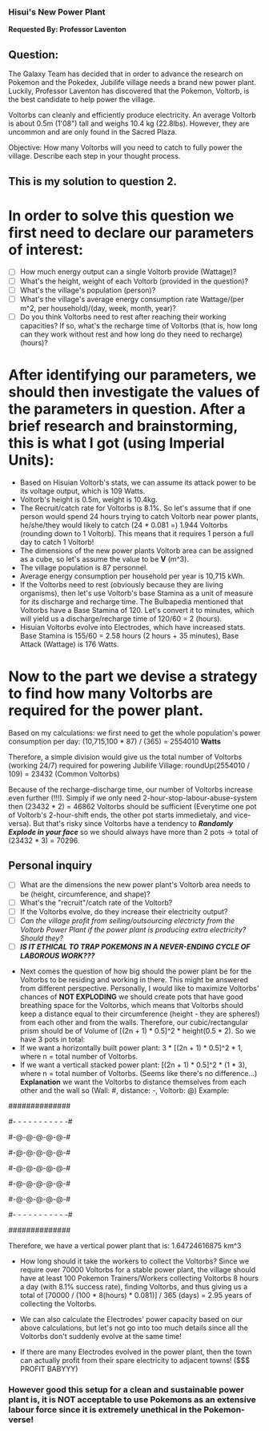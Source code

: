 ### Hisui's New Power Plant

**Requested By: Professor Laventon**

## Question:
The Galaxy Team has decided that in order to advance the research on Pokemon and the Pokedex, Jubilife village needs a brand new power plant. Luckily, Professor Laventon has discovered that the Pokemon, Voltorb, is the best candidate to help power the village.

Voltorbs can cleanly and efficiently produce electricity. An average Voltorb is about 0.5m (1'08") tall and weighs 10.4 kg (22.8lbs). However, they are uncommon and are only found in the Sacred Plaza.

Objective: How many Voltorbs will you need to catch to fully power the village. Describe each step in your thought process.

## This is my solution to question 2.

# In order to solve this question we first need to declare our parameters of interest:
- [ ] How much energy output can a single Voltorb provide (Wattage)?
- [ ] What's the height, weight of each Voltorb (provided in the question)?
- [ ] What's the village's population (person)?
- [ ] What's the village's average energy consumption rate Wattage/(per m^2, per household)/(day, week, month, year)?
- [ ] Do you think Voltorbs need to rest after reaching their working capacities? If so, what's the recharge time of Voltorbs (that is, how long can they work without rest and how long do they need to recharge) (hours)?

# After identifying our parameters, we should then investigate the values of the parameters in question. After a brief research and brainstorming, this is what I got (using Imperial Units):
- Based on Hisuian Voltorb's stats, we can assume its attack power to be its voltage output, which is 109 Watts.
- Voltorb's height is 0.5m, weight is 10.4kg. 
- The Recruit/catch rate for Voltorbs is 8.1%. So let's assume that if one person would spend 24 hours trying to catch Voltorb near power plants, he/she/they would likely to catch (24 * 0.081 =) 1.944 Voltorbs (rounding down to 1 Voltorb). This means that it requires 1 person a full day to catch 1 Voltorb!
- The dimensions of the new power plants Voltorb area can be assigned as a cube, so let's assume the value to be **V** (m^3).
- The village population is 87 personnel.
- Average energy consumption per household per year is 10,715 kWh.
- If the Voltorbs need to rest (obviously because they are living organisms), then let's use Voltorb's base Stamina as a unit of measure for its discharge and recharge time. The Bulbapedia mentioned that Voltorbs have a Base Stamina of 120. Let's convert it to minutes, which will yield us a discharge/recharge time of 120/60 = 2 (hours).
- Hisuian Voltorbs evolve into Electrodes, which have increased stats. Base Stamina is 155/60 = 2.58 hours (2 hours + 35 minutes), Base Attack (Wattage) is 176 Watts.

# Now to the part we devise a strategy to find how many Voltorbs are required for the power plant.

Based on my calculations: we first need to get the whole population's power consumption per day: (10,715,100 * 87) / (365) = 2554010 **Watts**

Therefore, a simple division would give us the total number of Voltorbs (working 24/7) required for powering Jubilife Village: roundUp(2554010 / 109) = 23432 (Common Voltorbs)

Because of the recharge-discharge time, our number of Voltorbs increase even further (!!!). Simply if we only need 2-hour-stop-labour-abuse-system then (23432 * 2) = 46862 Voltorbs should be sufficient (Everytime one pot of Voltorb's 2-hour-shift ends, the other pot starts immedietaly, and vice-versa). But that's risky since Voltorbs have a tendency to ***Randomly Explode in your face*** so we should always have more than 2 pots -> total of (23432 * 3) = 70296. 

## Personal inquiry ##

- [ ] What are the dimensions the new power plant's Voltorb area needs to be (height, circumference, and shape)?
- [ ] What's the "recruit"/catch rate of the Voltorb?
- [ ] If the Voltorbs evolve, do they increase their electricity output?
- [ ] *Can the village profit from selling/outsourcing electricty from the Voltorb Power Plant if the power plant is producing extra electricity? Should they?*
- [ ] ***IS IT ETHICAL TO TRAP POKEMONS IN A NEVER-ENDING CYCLE OF LABOROUS WORK???***

- Next comes the question of how big should the power plant be for the Voltorbs to be residing and working in there. This might be answered from different perspective.
Personally, I would like to maximize Voltorbs' chances of **NOT EXPLODING** we should create pots that have good breathing space for the Voltorbs, which means that Voltorbs should keep a distance equal to their circumference (height - they are spheres!) from each other and from the walls. Therefore, our cubic/rectangular prism should be of Volume of [(2n + 1) * 0.5]^2 * height(0.5 * 2). So we have 3 pots in total:
- If we want a horizontally built power plant: 3 * [(2n + 1) * 0.5]^2 * 1, where n = total number of Voltorbs.
- If we want a verticall stacked power plant: [(2n + 1) * 0.5]^2 * (1 * 3), where n = total number of Voltorbs. (Seems like there's no difference...)
**Explanation**
we want the Voltorbs to distance themselves from each other and the wall so (Wall: #, distance: -, Voltorb: @)
Example:

##############

#- - - - - - - - - - -#

#-@-@-@-@-@-#

#-@-@-@-@-@-#

#-@-@-@-@-@-#

#-@-@-@-@-@-#

#-@-@-@-@-@-#

#- - - - - - - - - - -#

##############

Therefore, we have a vertical power plant that is: 1.64724616875 km^3

- How long should it take the workers to collect the Voltorbs?
Since we require over 70000 Voltorbs for a stable power plant, the village should have at least 100 Pokemon Trainers/Workers collecting Voltorbs 8 hours a day (with 8.1% success rate), finding Voltorbs, and thus giving us a total of [70000 / (100 * 8(hours) * 0.081)] / 365 (days) = 2.95 years of collecting the Voltorbs.

- We can also calculate the Electrodes' power capacity based on our above calculations, but let's not go into too much details since all the Voltorbs don't suddenly evolve at the same time! 

- If there are many Electrodes evolved in the power plant, then the town can actually profit from their spare electricity to adjacent towns! ($$$ PROFIT BABYYY)

### However good this setup for a clean and sustainable power plant is, it is NOT acceptable to use Pokemons as an extensive labour force since it is extremely unethical in the Pokemon-verse! ###










